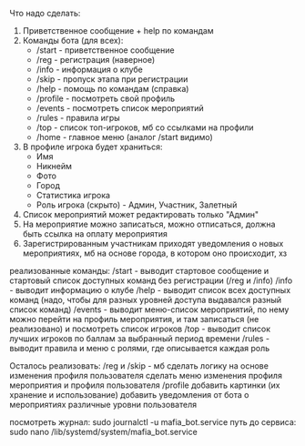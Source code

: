 Что надо сделать:

1. Приветственное сообщение + help по командам
2. Команды бота (для всех):
	- /start - приветственное сообщение
	- /reg - регистрация (наверное)
	- /info - информация о клубе
	- /skip - пропуск этапа при регистрации
	- /help - помощь по командам (справка)
	- /profile - посмотреть свой профиль
	- /events - посмотреть список мероприятий
	- /rules - правила игры
	- /top - список топ-игроков, мб со ссылками на профили
	- /home - главное меню (аналог /start видимо)
3. В профиле игрока будет храниться:
	- Имя
	- Никнейм
	- Фото
	- Город
	- Статистика игрока
	- Роль игрока (скрыто) - Админ, Участник, Залетный
4. Список мероприятий может редактировать только "Админ"
5. На мероприятие можно записаться, можно отписаться, должна быть ссылка на оплату мероприятия
6. Зарегистрированным участникам приходят уведомления о новых мероприятиях, мб на основе города, в котором оно происходит, хз

реализованные команды:
/start - выводит стартовое сообщение и стартовый список доступных команд без регистрации (/reg и /info)
/info - выводит информацию о клубе
/help - выводит список всех доступных команд (надо, чтобы для разных уровней доступа выдавался разный список команд)
/events - выводит меню-список мероприятий, по нему можно перейти на профиль мероприятия, и там записаться (не реализовано) и посмотреть список игроков
/top - выводит список лучших игроков по баллам за выбранный период времени
/rules - выводит правила и меню с ролями, где описывается каждая роль

Осталось реализовать:
/reg и /skip - мб сделать логику на основе изменения профиля пользователя
сделать меню изменения профиля мероприятия и профиля пользователя
/profile
добавить картинки (их хранение и использование)
добавить уведомления от бота о мероприятиях
различные уровни пользователя

посмотреть журнал: sudo journalctl -u mafia_bot.service
путь до сервиса: sudo nano /lib/systemd/system/mafia_bot.service
